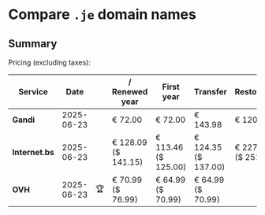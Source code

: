 # Compare `.je` domain names

## Summary

Pricing (excluding taxes):

| Service | Date |  | / Renewed year | First year | Transfer | Restoration |
|--|--|--|--|--|--|--|
| **Gandi** | 2025-06-23 |  | € 72.00 | € 72.00 | € 143.98 | € 120.00 |
| **Internet.bs** | 2025-06-23 |  | € 128.09<br>($ 141.15) | € 113.46<br>($ 125.00) | € 124.35<br>($ 137.00) | € 227.95<br>($ 251.19) |
| **OVH** | 2025-06-23 | 🏆 | € 70.99<br>($ 76.99) | € 64.99<br>($ 70.99) | € 64.99<br>($ 70.99) |  |
